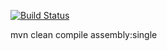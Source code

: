 [![Build Status](https://travis-ci.org/romanneklesa/localdata.svg?branch=master)](https://travis-ci.org/romanneklesa/localdata)

mvn clean compile assembly:single
